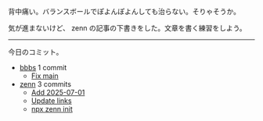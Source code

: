 背中痛い。バランスボールでぽよんぽよんしても治らない。そりゃそうか。

気が進まないけど、 zenn の記事の下書きをした。文章を書く練習をしよう。

---

今日のコミット。

- [bbbs](https://github.com/bouzuya/bbbs) 1 commit
  - [Fix main](https://github.com/bouzuya/bbbs/commit/9aab12e01b7bcbb97c25c38b4088fbc2f333a256)
- [zenn](https://github.com/bouzuya/zenn) 3 commits
  - [Add 2025-07-01](https://github.com/bouzuya/zenn/commit/2831d974d5a139a49c4c1572ef11f4ac5ca62c70)
  - [Update links](https://github.com/bouzuya/zenn/commit/2e30fa5d2055118e89a0cb8c6dc0f5b896267825)
  - [npx zenn init](https://github.com/bouzuya/zenn/commit/c1791b43606852352f68ce08062ac6d4fa029a58)

